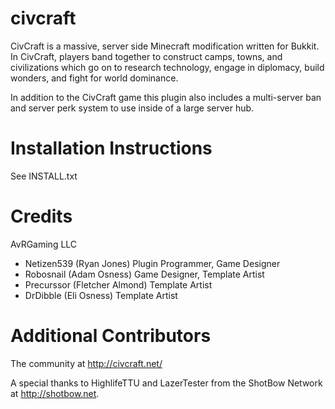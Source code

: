 civcraft
========

CivCraft is a massive, server side Minecraft modification written for Bukkit. In CivCraft, players band together to construct camps, towns, and civilizations which go on to research technology, engage in diplomacy, build wonders, and fight for world dominance. 

In addition to the CivCraft game this plugin also includes a multi-server ban and server perk system to use inside of a large server hub. 

Installation Instructions
==========================
See INSTALL.txt

Credits
=======
AvRGaming LLC
- Netizen539 (Ryan Jones) Plugin Programmer, Game Designer
- Robosnail (Adam Osness) Game Designer, Template Artist
- Precurssor (Fletcher Almond) Template Artist
- DrDibble (Eli Osness) Template Artist

Additional Contributors
========================
The community at http://civcraft.net/

A special thanks to HighlifeTTU and LazerTester from the ShotBow Network at http://shotbow.net.
